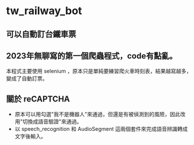 # tw_railway_bot
## 可以自動訂台鐵車票
2023年無聊寫的第一個爬蟲程式，code有點亂。
---
本程式主要使用 selenium ，原本只是單純要練習爬火車時刻表，結果越寫越多，變成了自動訂票。

## 關於 reCAPTCHA
- 原本可以用勾選"我不是機器人"來通過，但還是有被偵測到的風險，因此改用"切換成語音驗證"來通過。
- 以 speech_recognition 和 AudioSegment 這兩個套件來完成語音辨識轉成文字後輸入。
